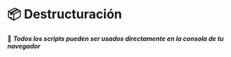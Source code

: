 # 📦 Destructuración


📌 **_Todos los scripts pueden ser usados directamente en la consola de tu navegador_**